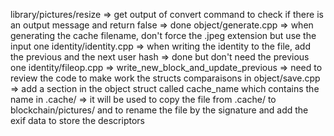 library/pictures/resize => get output of convert command to check if there is an output message and return false => done
object/generate.cpp => when generating the cache filename, don't force the .jpeg extension but use the input one
identity/identity.cpp => when writing the identity to the file, add the previous and the next user hash => done but don't need the previous one
identity/fileop.cpp => write_new_block_and_update_previous => need to review the code to make work the structs comparaisons 
in object/save.cpp => add a section in the object struct called cache_name which contains the name in .cache/ => it will be used to copy the file from .cache/ to blockchain/pictures/ and to rename the file by the signature and add the exif data to store the descriptors